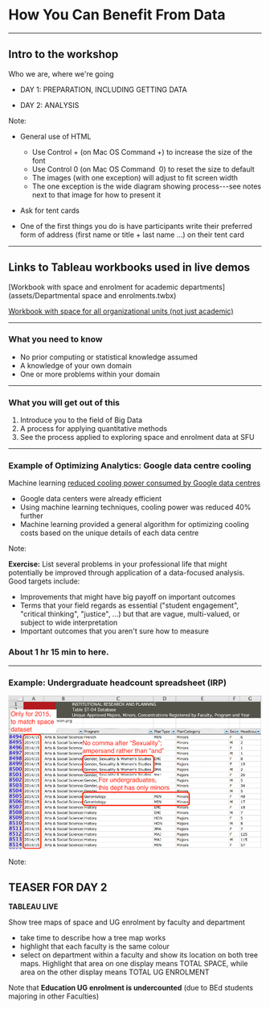 # How You Can Benefit From Data

---

## Intro to the workshop

Who we are, where we're going

* DAY 1: PREPARATION, INCLUDING GETTING DATA

* DAY 2: ANALYSIS

Note:

* General use of HTML

  * Use Control&nbsp;+ (on Mac&nbsp;OS Command&nbsp;+) to increase the size of the font
  * Use Control&nbsp;0 (on Mac&nbsp;OS Command &nbsp;0) to reset the size to default
  * The images (with one exception) will adjust to fit screen width
  * The one exception is the wide diagram showing process---see notes
    next to that image for how to present it

* Ask for tent cards

* One of the first things you do is have participants write their
  preferred form of address (first name or title + last name ...)
  on their tent card

---

## Links to Tableau workbooks used in live demos

[Workbook with space and enrolment for academic departments](assets/Departmental space and enrolments.twbx)

[Workbook with space for all organizational units (not just academic)](assets/Space.twbx)

---

### What you need to know

* No prior computing or statistical knowledge assumed
* A knowledge of your own domain
* One or more problems within your domain

---

### What you will get out of this

1. Introduce you to the field of Big Data
2. A process for applying quantitative methods
3. See the process applied to exploring space and enrolment data at
  SFU

---

### Example of Optimizing Analytics: Google data centre cooling

Machine learning [reduced cooling power consumed by Google data centres](https://deepmind.com/blog/deepmind-ai-reduces-google-data-centre-cooling-bill-40/)

* Google data centers were already efficient
* Using machine learning techniques, cooling power was reduced 40% further
* Machine learning provided a general algorithm for optimizing cooling costs based on the unique details of each data centre

Note:

**Exercise:** List several problems in your professional life that might potentially
be improved through application of a data-focused analysis. Good targets include:

* Improvements that might have big payoff on important outcomes
* Terms that your field regards as essential ("student engagement",
  "critical thinking", "justice", ...)
  but that are vague, multi-valued, or subject to wide interpretation
* Important outcomes that you aren't sure how to measure

### About 1 hr 15 min to here.

---

### Example: Undergraduate headcount spreadsheet (IRP)

![Excel spreadsheet from IRP, showing undergrad headcounts for 2014/2015; noting different spelling of Women's Studies department name, minors-only department](assets/img/UG-headcount-Excel-annotated-shrunk.png)

Note:

## TEASER FOR DAY 2

**TABLEAU LIVE**

Show tree maps of space and UG enrolment by faculty and department

* take time to describe how a tree map works
* highlight that each faculty is the same colour
* select on department within a faculty and show its location on both
  tree maps. Highlight that area on one display means TOTAL SPACE,
  while area on the other display means TOTAL UG ENROLMENT

Note that **Education UG enrolment is undercounted** (due to BEd students majoring
in other Faculties)

